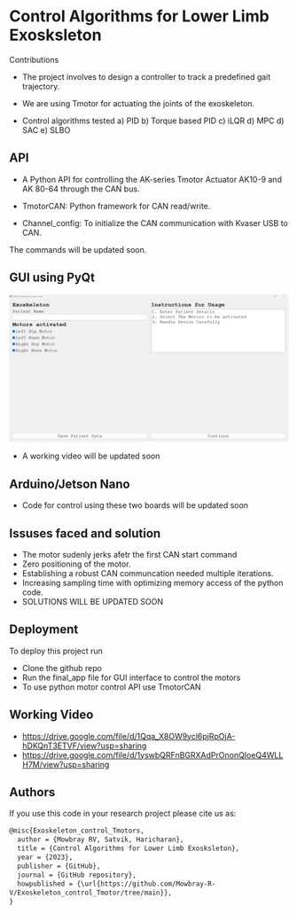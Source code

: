 
# Control Algorithms for Lower Limb Exosksleton
Contributions

* The project involves to design a controller to track a predefined gait trajectory. 

*  We are using Tmotor for actuating the joints of the exoskeleton.

*  Control algorithms tested 
        a) PID
        b) Torque based PID
        c) iLQR
        d) MPC
        d) SAC
        e) SLBO


## API 

* A Python API for controlling the AK-series Tmotor Actuator AK10-9 and AK 80-64 through the CAN bus. 

* TmotorCAN: Python framework for CAN read/write.

* Channel_config: To initialize the CAN communication with Kvaser USB to CAN.

The commands will be updated soon.
## GUI using PyQt


![](https://github.com/Mowbray-R-V/Exoskeleton_control_Tmotor/blob/main/GUI.png)
* A working video will be updated soon

## Arduino/Jetson Nano
*  Code for control using these two boards will be updated soon


## Issuses faced and solution

* The motor sudenly jerks afetr the first CAN start command
* Zero positioning of the motor.
* Establishing a robust CAN communcation needed multiple iterations. 
* Increasing sampling time with optimizing memory access of the python code.
* SOLUTIONS WILL BE UPDATED SOON


## Deployment

To deploy this project run

*  Clone the github repo
*  Run the final_app file for GUI interface to control the motors
*  To use python motor control API use TmotorCAN

 ## Working Video
 * https://drive.google.com/file/d/1Qqa_X8OW9ycl6pjRpOjA-hDKQnT3ETVF/view?usp=sharing
 * https://drive.google.com/file/d/1yswbQRFnBGRXAdPrOnonQIoeQ4WLLH7M/view?usp=sharing

## Authors

If you use this code in your research project please cite us as:
```
@misc{Exoskeleton_control_Tmotors,
  author = {Mowbray RV, Satvik, Haricharan},
  title = {Control Algorithms for Lower Limb Exosksleton},
  year = {2023},
  publisher = {GitHub},
  journal = {GitHub repository},
  howpublished = {\url{https://github.com/Mowbray-R-V/Exoskeleton_control_Tmotor/tree/main}},
}

```
